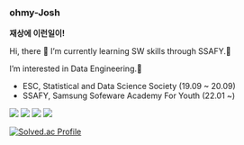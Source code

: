 ### ohmy-Josh
**재상에 이런일이!**

Hi, there 👋 I’m currently learning SW skills through SSAFY.🌱

I’m interested in Data Engineering.📐


- ESC, Statistical and Data Science Society (19.09 ~ 20.09)
- SSAFY, Samsung Sofeware Academy For Youth (22.01 ~)


<img src="https://img.shields.io/badge/Python-3766AB?style=flat-square&logo=Python&logoColor=white"/></a>
<img src="https://img.shields.io/badge/RStudio-75AADB?style=flat-square&logo=RStudio&logoColor=white"/></a>
<img src="https://img.shields.io/badge/Visual Studio Code-007ACC?style=flat-square&logo=VisualStudioCode&logoColor=white"/></a>
<img src="https://img.shields.io/badge/MySQL-4479A1?style=flat-square&logo=MySQL&logoColor=white"/></a>

[![Solved.ac Profile](http://mazassumnida.wtf/api/v2/generate_badge?boj=ohmy_Josh)](https://solved.ac/ohmy_Josh/)

<!--
**ohmy-Josh/ohmy-Josh** is a ✨ _special_ ✨ repository because its `README.md` (this file) appears on your GitHub profile.

Here are some ideas to get you started:

- 🔭 I’m currently working on ...
- 🌱 I’m currently learning ...
- 👯 I’m looking to collaborate on ...
- 🤔 I’m looking for help with ...
- 💬 Ask me about ...
- 📫 How to reach me: ...
- 😄 Pronouns: ...
- ⚡ Fun fact: ...
-->

